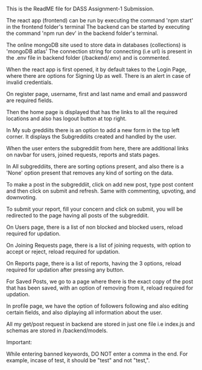 This is the ReadME file for DASS Assignment-1 Submission.

The react app (frontend) can be run by executing the command 'npm start' in the frontend folder's terminal
The backend can be started by executing the command 'npm run dev' in the backend folder's terminal.

The online mongoDB site used to store data in databases (collections) is 'mongoDB atlas'
The connection string for connecting (i.e url) is present in the .env file in backend folder (/backend/.env) and is commented.

When the react app is first opened,  it by default takes to the Login Page, where there are options for Signing Up as well. 
There is an alert in case of invalid credentials.

On register page, username, first and last name and email and password are required fields.

Then the home page is displayed that has the links to all the required locations and also has logout button at top right.

In My sub greddiits there is an option to add a new form in the top left corner. It displays the Subgreddiits created and handled by the user.

When the user enters the subgreddiit from here, there are additional links on navbar for users, joined requests, reports and stats pages.

In All subgreddiits, there are sorting options present, and also there is a 'None' option present that removes any kind of sorting on the data.

To make a post in the subgreddiit, click on add new post, type post content and then click on submit and refresh. Same with commenting, upvoting, and downvoting.

To submit your report, fill your concern and click on submit, you will be redirected to the page having all posts of the subgreddiit.

On Users page, there is a list of non blocked and blocked users, reload required for updation.

On Joining Requests page, there is a list of joining requests, with option to accept or reject, reload required for updation.

On Reports page, there is a list of reports, having the 3 options, reload required for updation after pressing any button.

For Saved Posts, we go to a page where there is the exact copy of the post that has been saved, with an option of removing from it, reload required for updation.

In profile page, we have the option of followers following and also editing certain fields, and also diplaying all information about the user.

All my get/post request in backend are stored in just one file i.e index.js and schemas are stored in /backend/models.

Important:

While entering banned keywords, DO NOT enter a comma in the end. For example, incase of test, it should be "test" and not "test,".
